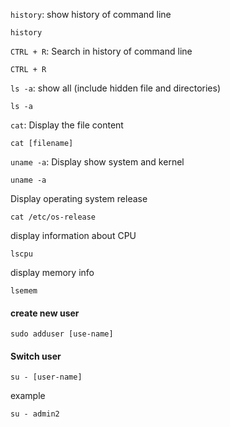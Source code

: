 
`history`: show  history of command line

```
history
```

`CTRL + R`: Search in history of command line

```
CTRL + R
```



`ls -a`: show all (include hidden file and directories)

```
ls -a
```

`cat`: Display the file content

```
cat [filename]
```


`uname -a`: Display show system and kernel

```
uname -a
```

Display operating system release

```
cat /etc/os-release
```

display information about CPU

```
lscpu
```


display memory info

```
lsemem
```


#### create new user

```
sudo adduser [use-name]
```


#### Switch user

```
su - [user-name]
```

example

```
su - admin2
```